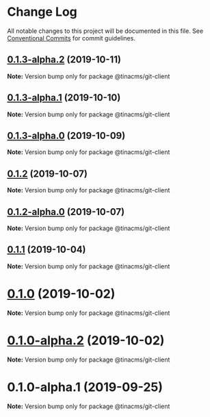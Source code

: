 # Change Log

All notable changes to this project will be documented in this file.
See [Conventional Commits](https://conventionalcommits.org) for commit guidelines.

## [0.1.3-alpha.2](https://github.com/tinacms/tinacms/compare/@tinacms/git-client@0.1.3-alpha.1...@tinacms/git-client@0.1.3-alpha.2) (2019-10-11)

**Note:** Version bump only for package @tinacms/git-client





## [0.1.3-alpha.1](https://github.com/tinacms/tinacms/compare/@tinacms/git-client@0.1.0...@tinacms/git-client@0.1.3-alpha.1) (2019-10-10)

**Note:** Version bump only for package @tinacms/git-client





## [0.1.3-alpha.0](https://github.com/tinacms/tinacms/compare/@tinacms/git-client@0.1.0...@tinacms/git-client@0.1.3-alpha.0) (2019-10-09)

**Note:** Version bump only for package @tinacms/git-client





## [0.1.2](https://github.com/tinacms/tinacms/compare/@tinacms/git-client@0.1.2-alpha.0...@tinacms/git-client@0.1.2) (2019-10-07)

**Note:** Version bump only for package @tinacms/git-client





## [0.1.2-alpha.0](https://github.com/tinacms/tinacms/compare/@tinacms/git-client@0.1.0...@tinacms/git-client@0.1.2-alpha.0) (2019-10-07)

**Note:** Version bump only for package @tinacms/git-client





## [0.1.1](https://github.com/tinacms/tinacms/compare/@tinacms/git-client@0.1.1-alpha.0...@tinacms/git-client@0.1.1) (2019-10-04)

**Note:** Version bump only for package @tinacms/git-client





# [0.1.0](https://github.com/tinacms/tinacms/compare/@tinacms/git-client@0.1.0-alpha.2...@tinacms/git-client@0.1.0) (2019-10-02)

**Note:** Version bump only for package @tinacms/git-client





# [0.1.0-alpha.2](https://github.com/tinacms/tinacms/compare/@tinacms/git-client@0.1.0-alpha.1...@tinacms/git-client@0.1.0-alpha.2) (2019-10-02)

**Note:** Version bump only for package @tinacms/git-client





# 0.1.0-alpha.1 (2019-09-25)

**Note:** Version bump only for package @tinacms/git-client
